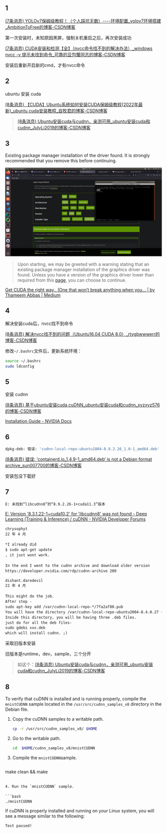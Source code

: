 ## 1 

[(7条消息) YOLOv7保姆级教程！（个人踩坑无数）----环境配置_yolov7环境搭建_AmbitionToFree的博客-CSDN博客](https://blog.csdn.net/weixin_55749226/article/details/128479694?spm=1001.2014.3001.5502)

第一次安装时，未知原因黑屏，强制关机重启之后，再次安装成功

[(7条消息) CUDA安装和检测【全】（nvcc命令找不到的解决办法）_windows nvcc -v 提示未找到命令_可靠的豆包蟹同志的博客-CSDN博客](https://blog.csdn.net/XieRuily/article/details/123670141)

安装后重新开启新的cmd，才有nvcc命令

## 2

ubuntu 安装 cuda

[(8条消息) 【CUDA】Ubuntu系统如何安装CUDA保姆级教程(2022年最新)_ubuntu cuda安装教程_自牧君的博客-CSDN博客](https://blog.csdn.net/Sihang_Xie/article/details/127347139)

> [(8条消息) Ubuntu安装cuda与cudnn，亲测可用_ubuntu安装cuda和cudnn_JulyLi2019的博客-CSDN博客](https://blog.csdn.net/JulyLi2019/article/details/125102098)

## 3

Existing package manager installation of the driver found. It is strongly recommended that you remove this before continuing.

![install_cuda](../images/install_cuda.png)

>   Upon starting, we may be greeted with a warning stating that an existing package manager installation of the graphics driver was found. Unless you have a version of the graphics driver lower than required from this [page](https://docs.nvidia.com/cuda/cuda-toolkit-release-notes/index.html), you can choose to continue.

 [Get CUDA the right way.. (One that won’t break anything when you… | by Thameem Abbas | Medium](https://tabbas97.medium.com/get-cuda-the-right-way-c68d533bed3e)

## 4

解决安装cuda后，nvcc找不到命令

[(8条消息) 解决nvcc找不到的问题（Ubuntu16.04 CUDA 8.0）_rtygbwwwerr的博客-CSDN博客](https://blog.csdn.net/rtygbwwwerr/article/details/73656876)

修改`~/.bashrc`文件后，更新系统环境：

```bash
source ~/.bashrc
sudo ldconfig
```

## 5

安装 cudnn

[(8条消息) 基于ubuntu安装cuda,cuDNN_ubuntu安装cuda和cudnn_xyzxyz576的博客-CSDN博客](https://blog.csdn.net/u011304078/article/details/120955441)

[Installation Guide - NVIDIA Docs](https://docs.nvidia.com/deeplearning/cudnn/install-guide/index.html)

## 6

```bash
dpkg-deb: 错误: 'cudnn-local-repo-ubuntu1804-8.9.2.26_1.0-1_amd64.deb' is not a Debian format archive
```

[(8条消息) 错误: ‘containerd.io_1.4.9-1_amd64.deb‘ is not a Debian format archive_sun007700的博客-CSDN博客](https://blog.csdn.net/sun007700/article/details/123090917)

安装包没下载好

## 7

```bash
E: 未找到“libcudnn8”的“8.9.2.26-1+cuda11.3”版本
```

[E: Version '8.3.1.22-1+cuda10.2' for 'libcudnn8' was not found - Deep Learning (Training & Inference) / cuDNN - NVIDIA Developer Forums](https://forums.developer.nvidia.com/t/e-version-8-3-1-22-1-cuda10-2-for-libcudnn8-was-not-found/200801/8)

```txt
chrysophyt
22 年 4 月

*I already did
$ sudo apt-get update
, it just wont work.

In the end I went to the cudnn archive and download older version
https://developer.nvidia.com/rdp/cudnn-archive 280
```

```txt
dishant.daredevil
22 年 4 月

This might do the job.
After step -
sudo apt-key add /var/cudnn-local-repo-*/7fa2af80.pub
You will have the directory /var/cudnn-local-repo-ubuntu2004-8.4.0.27 (with your ubuntu version and cudnn downloaded)
Inside this directory, you will be having three .deb files.
just do for all the deb files-
sudo gdebi xxx.deb
which will install cudnn. ;)
```

采取旧版本安装

旧版本是runtime，dev，sample，三个分开

> 如这个：[(8条消息) Ubuntu安装cuda与cudnn，亲测可用_ubuntu安装cuda和cudnn_JulyLi2019的博客-CSDN博客](https://blog.csdn.net/JulyLi2019/article/details/125102098)

## 8

To verify that cuDNN is installed and is running properly, compile the `mnistCUDNN` sample located in the `/usr/src/cudnn_samples_v8` directory in the Debian file.

1. Copy the cuDNN samples to a writable path.

   ```bash
   cp -r /usr/src/cudnn_samples_v8/ $HOME
   ```

2. Go to the writable path.

   ```bash
   cd  $HOME/cudnn_samples_v8/mnistCUDNN
   ```

3. Compile the `mnistCUDNN`sample.

   ```bash
make clean && make        
   ```

4. Run the `mnistCUDNN` sample.

   ```bash
   ./mnistCUDNN        
   ```

If cuDNN is properly installed and running on your Linux system, you will see a message similar to the following:

```bash
Test passed!
```